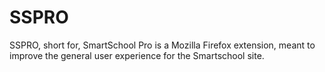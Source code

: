  # SSPRO
SSPRO, short for, SmartSchool Pro is a Mozilla Firefox extension, meant to improve the general user experience for the Smartschool site.
